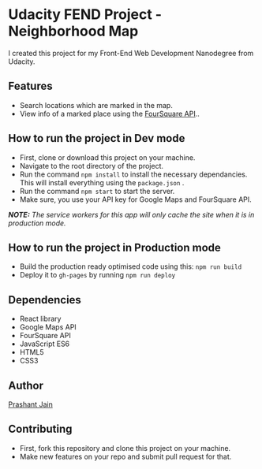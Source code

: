 # Udacity FEND Project - Neighborhood Map
I created this project for my Front-End Web Development Nanodegree from Udacity.


## Features

* Search locations which are marked in the map.
* View info of a marked place using the [FourSquare API](https://developer.foursquare.com/)..


## How to run the project in Dev mode
* First, clone or download this project on your machine.
* Navigate to the root directory of the project.
* Run the command `npm install` to install the necessary dependancies. This will install everything using the `package.json` .
* Run the command `npm start` to start the server.
* Make sure, you use your API key for Google Maps and FourSquare API.


***NOTE:*** *The service workers for this app will only cache the site when it is in production mode.*

## How to run the project in Production mode

* Build the production ready optimised code using this: `npm run build`
* Deploy it to `gh-pages` by running `npm run deploy`


## Dependencies
* React library
* Google Maps API
* FourSquare API
* JavaScript ES6
* HTML5
* CSS3


## Author
[Prashant Jain](https://github.com/saberprashant)


## Contributing
* First, fork this repository and clone this project on your machine.
* Make new features on your repo and submit pull request for that.